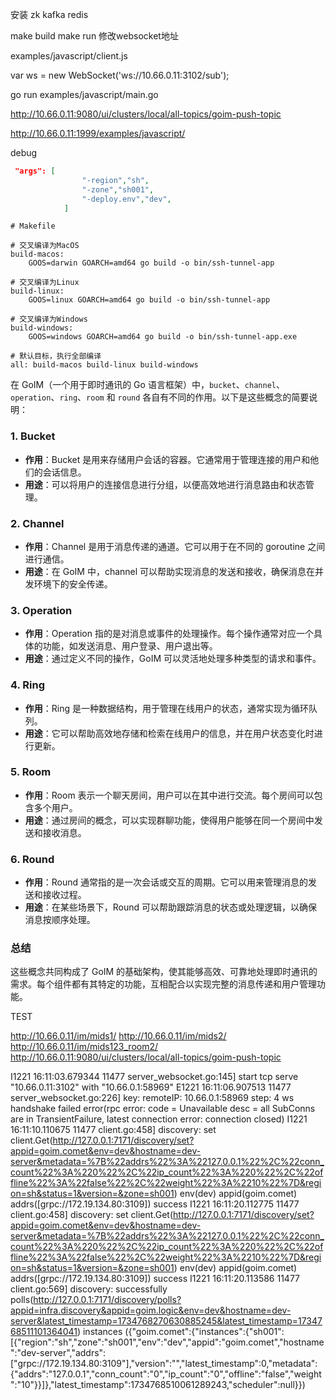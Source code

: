 安装 zk kafka redis 

make build 
make run 
修改websocket地址


examples/javascript/client.js

var ws = new WebSocket('ws://10.66.0.11:3102/sub');


go run examples/javascript/main.go 


http://10.66.0.11:9080/ui/clusters/local/all-topics/goim-push-topic

http://10.66.0.11:1999/examples/javascript/

debug
```json
 "args": [
                "-region","sh",
                "-zone","sh001",
                "-deploy.env","dev",
            ]
```

```
# Makefile

# 交叉编译为MacOS
build-macos:
	GOOS=darwin GOARCH=amd64 go build -o bin/ssh-tunnel-app

# 交叉编译为Linux
build-linux:
	GOOS=linux GOARCH=amd64 go build -o bin/ssh-tunnel-app

# 交叉编译为Windows
build-windows:
	GOOS=windows GOARCH=amd64 go build -o bin/ssh-tunnel-app.exe

# 默认目标，执行全部编译
all: build-macos build-linux build-windows
```



在 GoIM（一个用于即时通讯的 Go 语言框架）中，`bucket`、`channel`、`operation`、`ring`、`room` 和 `round` 各自有不同的作用。以下是这些概念的简要说明：

### 1. Bucket
- **作用**：Bucket 是用来存储用户会话的容器。它通常用于管理连接的用户和他们的会话信息。
- **用途**：可以将用户的连接信息进行分组，以便高效地进行消息路由和状态管理。

### 2. Channel
- **作用**：Channel 是用于消息传递的通道。它可以用于在不同的 goroutine 之间进行通信。
- **用途**：在 GoIM 中，channel 可以帮助实现消息的发送和接收，确保消息在并发环境下的安全传递。

### 3. Operation
- **作用**：Operation 指的是对消息或事件的处理操作。每个操作通常对应一个具体的功能，如发送消息、用户登录、用户退出等。
- **用途**：通过定义不同的操作，GoIM 可以灵活地处理多种类型的请求和事件。

### 4. Ring
- **作用**：Ring 是一种数据结构，用于管理在线用户的状态，通常实现为循环队列。
- **用途**：它可以帮助高效地存储和检索在线用户的信息，并在用户状态变化时进行更新。

### 5. Room
- **作用**：Room 表示一个聊天房间，用户可以在其中进行交流。每个房间可以包含多个用户。
- **用途**：通过房间的概念，可以实现群聊功能，使得用户能够在同一个房间中发送和接收消息。

### 6. Round
- **作用**：Round 通常指的是一次会话或交互的周期。它可以用来管理消息的发送和接收过程。
- **用途**：在某些场景下，Round 可以帮助跟踪消息的状态或处理逻辑，以确保消息按顺序处理。

### 总结
这些概念共同构成了 GoIM 的基础架构，使其能够高效、可靠地处理即时通讯的需求。每个组件都有其特定的功能，互相配合以实现完整的消息传递和用户管理功能。


TEST

http://10.66.0.11/im/mids1/
http://10.66.0.11/im/mids2/
http://10.66.0.11/im/mids123_room2/
http://10.66.0.11:9080/ui/clusters/local/all-topics/goim-push-topic


I1221 16:11:03.679344   11477 server_websocket.go:145] start tcp serve "10.66.0.11:3102" with "10.66.0.1:58969"
E1221 16:11:06.907513   11477 server_websocket.go:226] key:  remoteIP: 10.66.0.1:58969 step: 4 ws handshake failed error(rpc error: code = Unavailable desc = all SubConns are in TransientFailure, latest connection error: connection closed)
I1221 16:11:10.110675   11477 client.go:458] discovery: set client.Get(http://127.0.0.1:7171/discovery/set?appid=goim.comet&env=dev&hostname=dev-server&metadata=%7B%22addrs%22%3A%22127.0.0.1%22%2C%22conn_count%22%3A%220%22%2C%22ip_count%22%3A%220%22%2C%22offline%22%3A%22false%22%2C%22weight%22%3A%2210%22%7D&region=sh&status=1&version=&zone=sh001) env(dev) appid(goim.comet) addrs([grpc://172.19.134.80:3109]) success
I1221 16:11:20.112775   11477 client.go:458] discovery: set client.Get(http://127.0.0.1:7171/discovery/set?appid=goim.comet&env=dev&hostname=dev-server&metadata=%7B%22addrs%22%3A%22127.0.0.1%22%2C%22conn_count%22%3A%220%22%2C%22ip_count%22%3A%220%22%2C%22offline%22%3A%22false%22%2C%22weight%22%3A%2210%22%7D&region=sh&status=1&version=&zone=sh001) env(dev) appid(goim.comet) addrs([grpc://172.19.134.80:3109]) success
I1221 16:11:20.113586   11477 client.go:569] discovery: successfully polls(http://127.0.0.1:7171/discovery/polls?appid=infra.discovery&appid=goim.logic&env=dev&hostname=dev-server&latest_timestamp=1734768270630885245&latest_timestamp=1734768511101364041) instances ({"goim.comet":{"instances":{"sh001":[{"region":"sh","zone":"sh001","env":"dev","appid":"goim.comet","hostname":"dev-server","addrs":["grpc://172.19.134.80:3109"],"version":"","latest_timestamp":0,"metadata":{"addrs":"127.0.0.1","conn_count":"0","ip_count":"0","offline":"false","weight":"10"}}]},"latest_timestamp":1734768510061289243,"scheduler":null}})
